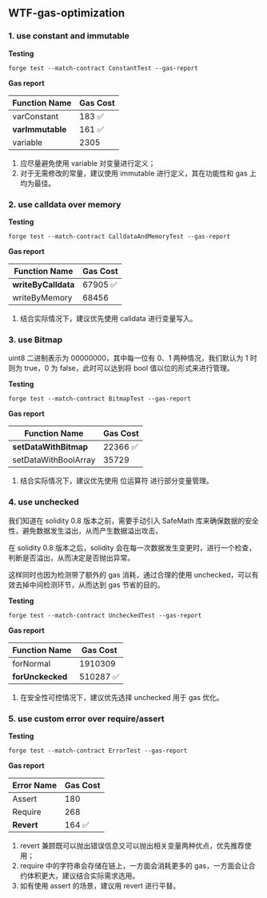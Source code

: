 ## WTF-gas-optimization

### 1. use constant and immutable

**Testing**

```
forge test --match-contract ConstantTest --gas-report
```

**Gas report**

| Function Name    | Gas Cost |
| ---------------- | -------- |
| varConstant      | 183 ✅   |
| **varImmutable** | 161 ✅   |
| variable         | 2305     |

1. 应尽量避免使用 variable 对变量进行定义；
2. 对于无需修改的常量，建议使用 immutable 进行定义，其在功能性和 gas 上均为最佳。

### 2. use calldata over memory

**Testing**

```
forge test --match-contract CalldataAndMemoryTest --gas-report
```

**Gas report**

| Function Name       | Gas Cost |
| ------------------- | -------- |
| **writeByCalldata** | 67905 ✅ |
| writeByMemory       | 68456    |

1. 结合实际情况下，建议优先使用 calldata 进行变量写入。

### 3. use Bitmap

uint8 二进制表示为 00000000，其中每一位有 0、1 两种情况，我们默认为 1 时则为 true，0 为 false，此时可以达到将 bool 值以位的形式来进行管理。

**Testing**

```
forge test --match-contract BitmapTest --gas-report
```

**Gas report**

| Function Name         | Gas Cost |
| --------------------- | -------- |
| **setDataWithBitmap** | 22366 ✅ |
| setDataWithBoolArray  | 35729    |

1. 结合实际情况下，建议优先使用 位运算符 进行部分变量管理。

### 4. use unchecked

我们知道在 solidity 0.8 版本之前，需要手动引入 SafeMath 库来确保数据的安全性，避免数据发生溢出，从而产生数据溢出攻击。

在 solidity 0.8 版本之后，solidity 会在每一次数据发生变更时，进行一个检查，判断是否溢出，从而决定是否抛出异常。

这样同时也因为检测带了额外的 gas 消耗，通过合理的使用 unchecked，可以有效去掉中间检测环节，从而达到 gas 节省的目的。

**Testing**

```
forge test --match-contract UncheckedTest --gas-report
```

**Gas report**

| Function Name    | Gas Cost  |
| ---------------- | --------- |
| forNormal        | 1910309   |
| **forUnckecked** | 510287 ✅ |

1. 在安全性可控情况下，建议优先选择 unchecked 用于 gas 优化。

### 5. use custom error over require/assert

**Testing**

```
forge test --match-contract ErrorTest --gas-report
```

**Gas report**

| Error Name | Gas Cost |
| ---------- | -------- |
| Assert     | 180      |
| Require    | 268      |
| **Revert** | 164 ✅   |

1. revert 兼顾既可以抛出错误信息又可以抛出相关变量两种优点，优先推荐使用；
2. require 中的字符串会存储在链上，一方面会消耗更多的 gas，一方面会让合约体积更大，建议结合实际需求选用。
3. 如有使用 assert 的场景，建议用 revert 进行平替。
